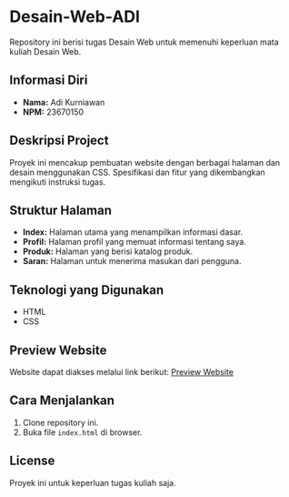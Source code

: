 # Desain-Web-ADI

Repository ini berisi tugas Desain Web untuk memenuhi keperluan mata kuliah Desain Web.

## Informasi Diri

- **Nama:** Adi Kurniawan
- **NPM:** 23670150

## Deskripsi Project

Proyek ini mencakup pembuatan website dengan berbagai halaman dan desain menggunakan CSS. Spesifikasi dan fitur yang dikembangkan mengikuti instruksi tugas.

## Struktur Halaman

- **Index:** Halaman utama yang menampilkan informasi dasar.
- **Profil:** Halaman profil yang memuat informasi tentang saya.
- **Produk:** Halaman yang berisi katalog produk.
- **Saran:** Halaman untuk menerima masukan dari pengguna.

## Teknologi yang Digunakan

- HTML
- CSS

## Preview Website

Website dapat diakses melalui link berikut: [Preview Website](https://desain-web-kelvin.vercel.app/)

## Cara Menjalankan

1. Clone repository ini.
2. Buka file `index.html` di browser.

## License

Proyek ini untuk keperluan tugas kuliah saja.
